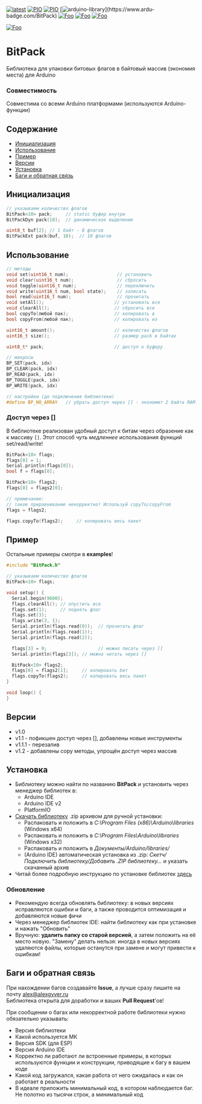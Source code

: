 [![latest](https://img.shields.io/github/v/release/GyverLibs/BitPack.svg?color=brightgreen)](https://github.com/GyverLibs/BitPack/releases/latest/download/BitPack.zip)
[![PIO](https://badges.registry.platformio.org/packages/gyverlibs/library/BitPack.svg)](https://registry.platformio.org/libraries/gyverlibs/BitPack)
[![PIO](https://badges.registry.platformio.org/packages/gyverlibs/library/BitPack.svg)](https://registry.platformio.org/libraries/gyverlibs/BitPack)
[![arduino-library](https://www.ardu-badge.com/badge/BitPack.svg?)](https://www.ardu-badge.com/BitPack)
[![Foo](https://img.shields.io/badge/Website-AlexGyver.ru-blue.svg?style=flat-square)](https://alexgyver.ru/)
[![Foo](https://img.shields.io/badge/%E2%82%BD$%E2%82%AC%20%D0%9D%D0%B0%20%D0%BF%D0%B8%D0%B2%D0%BE-%D1%81%20%D1%80%D1%8B%D0%B1%D0%BA%D0%BE%D0%B9-orange.svg?style=flat-square)](https://alexgyver.ru/support_alex/)
[![Foo](https://img.shields.io/badge/README-ENGLISH-blueviolet.svg?style=flat-square)](https://github-com.translate.goog/GyverLibs/BitPack?_x_tr_sl=ru&_x_tr_tl=en)  

[![Foo](https://img.shields.io/badge/ПОДПИСАТЬСЯ-НА%20ОБНОВЛЕНИЯ-brightgreen.svg?style=social&logo=telegram&color=blue)](https://t.me/GyverLibs)

# BitPack
Библиотека для упаковки битовых флагов в байтовый массив (экономия места) для Arduino

### Совместимость
Совместима со всеми Arduino платформами (используются Arduino-функции)

## Содержание
- [Инициализация](#init)
- [Использование](#usage)
- [Пример](#example)
- [Версии](#versions)
- [Установка](#install)
- [Баги и обратная связь](#feedback)

<a id="init"></a>
## Инициализация

```cpp
// указываем количество флагов
BitPack<10> pack;     // static буфер внутри
BitPackDyn pack(10);  // динамическое выделение

uint8_t buf[2]; // 1 байт - 8 флагов
BitPackExt pack(buf, 10);  // 10 флагов
```

<a id="usage"></a>
## Использование

```cpp
// методы
void set(uint16_t num);                  // установить
void clear(uint16_t num);                // сбросить
void toggle(uint16_t num);               // переключить
void write(uint16_t num, bool state);    // записать
bool read(uint16_t num);                 // прочитать
void setAll();                          // установить все
void clearAll();                        // сбросить все
bool copyTo(любой пак);                 // копировать в    
bool copyFrom(любой пак);               // копировать из

uint16_t amount();                      // количество флагов
uint16_t size();                        // размер pack в байтах

uint8_t* pack;                          // доступ к буферу

// макросы
BP_SET(pack, idx)
BP_CLEAR(pack, idx)
BP_READ(pack, idx)
BP_TOGGLE(pack, idx)
BP_WRITE(pack, idx)

// настройки (до подключения библиотеки)
#define BP_NO_ARRAY   // убрать доступ через [] - экономит 2 байта RAM
```

### Доступ через []
В библиотеке реализован удобный доступ к битам через образение как к массиву `[]`. Этот способ *чуть медленнее* использования функций set/read/write!
```cpp
BitPack<10> flags;
flags[0] = 1;
Serial.println(flags[0]);
bool f = flags[0];

BitPack<10> flags2;
flags[0] = flags2[0];

// примечание:
// такое приравнивание некорректно! Используй copyTo/copyFrom
flags = flags2;

flags.copyTo(flags2);     // копировать весь пакет
```

<a id="example"></a>
## Пример
Остальные примеры смотри в **examples**!

```cpp
#include "BitPack.h"

// указываем количество флагов
BitPack<10> flags;

void setup() {
  Serial.begin(9600);
  flags.clearAll(); // опустить все
  flags.set(1);     // поднять флаг
  flags.set(3);
  flags.write(3, 1);
  Serial.println(flags.read(0));  // прочитать флаг
  Serial.println(flags.read(1));
  Serial.println(flags.read(2));

  flags[3] = 0;				      // можно писать через []
  Serial.println(flags[3]); // можно читать через []

  BitPack<10> flags2;
  flags[0] = flags2[1];     // копировать бит
  flags.copyTo(flags2);     // копировать весь пакет
}

void loop() {
}
```

<a id="versions"></a>

## Версии
- v1.0
- v1.1 - пофикшен доступ через [], добавлены новые инструменты
- v1.1.1 - перезалив
- v1.2 - добавлены copy методы, упрощён доступ через массив

<a id="install"></a>
## Установка
- Библиотеку можно найти по названию **BitPack** и установить через менеджер библиотек в:
    - Arduino IDE
    - Arduino IDE v2
    - PlatformIO
- [Скачать библиотеку](https://github.com/GyverLibs/BitPack/archive/refs/heads/main.zip) .zip архивом для ручной установки:
    - Распаковать и положить в *C:\Program Files (x86)\Arduino\libraries* (Windows x64)
    - Распаковать и положить в *C:\Program Files\Arduino\libraries* (Windows x32)
    - Распаковать и положить в *Документы/Arduino/libraries/*
    - (Arduino IDE) автоматическая установка из .zip: *Скетч/Подключить библиотеку/Добавить .ZIP библиотеку…* и указать скачанный архив
- Читай более подробную инструкцию по установке библиотек [здесь](https://alexgyver.ru/arduino-first/#%D0%A3%D1%81%D1%82%D0%B0%D0%BD%D0%BE%D0%B2%D0%BA%D0%B0_%D0%B1%D0%B8%D0%B1%D0%BB%D0%B8%D0%BE%D1%82%D0%B5%D0%BA)
### Обновление
- Рекомендую всегда обновлять библиотеку: в новых версиях исправляются ошибки и баги, а также проводится оптимизация и добавляются новые фичи
- Через менеджер библиотек IDE: найти библиотеку как при установке и нажать "Обновить"
- Вручную: **удалить папку со старой версией**, а затем положить на её место новую. "Замену" делать нельзя: иногда в новых версиях удаляются файлы, которые останутся при замене и могут привести к ошибкам!

<a id="feedback"></a>
## Баги и обратная связь
При нахождении багов создавайте **Issue**, а лучше сразу пишите на почту [alex@alexgyver.ru](mailto:alex@alexgyver.ru)  
Библиотека открыта для доработки и ваших **Pull Request**'ов!

При сообщении о багах или некорректной работе библиотеки нужно обязательно указывать:
- Версия библиотеки
- Какой используется МК
- Версия SDK (для ESP)
- Версия Arduino IDE
- Корректно ли работают ли встроенные примеры, в которых используются функции и конструкции, приводящие к багу в вашем коде
- Какой код загружался, какая работа от него ожидалась и как он работает в реальности
- В идеале приложить минимальный код, в котором наблюдается баг. Не полотно из тысячи строк, а минимальный код

